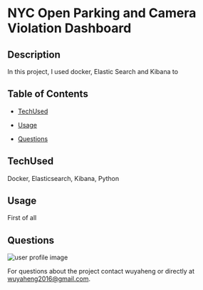 # NYC Open Parking and Camera Violation Dashboard

## Description
In this project, I used docker, Elastic Search and Kibana to 


## Table of Contents

* [TechUsed](#TechUsed)

* [Usage](#usage) 

* [Questions](#Questions)


## TechUsed
Docker, Elasticsearch, Kibana, Python

## Usage
First of all

## Questions
![user profile image](https://avatars0.githubusercontent.com/u/52837649?v=4)

For questions about the project contact wuyaheng or directly at wuyaheng2016@gmail.com.

